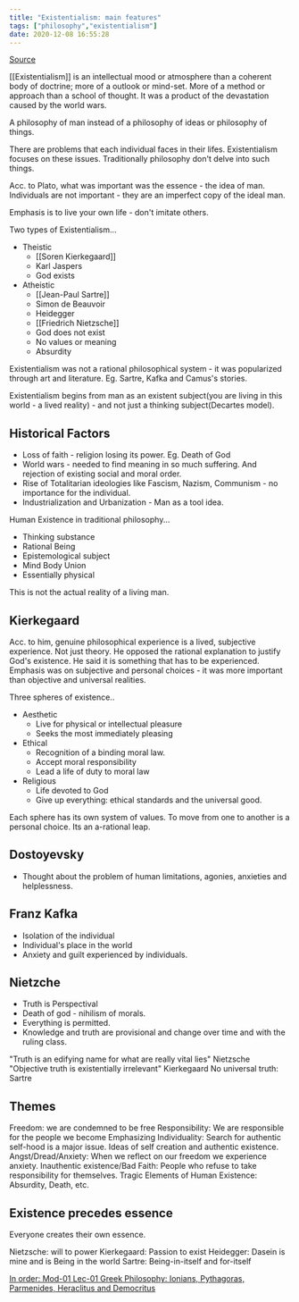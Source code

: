 ```yaml
---
title: "Existentialism: main features"
tags: ["philosophy","existentialism"]
date: 2020-12-08 16:55:28
---
```


[Source](https://www.youtube.com/watch?v=oL4skuHK-9w)

[[Existentialism]] is an intellectual mood or atmosphere than a coherent body of doctrine; more of a outlook or mind-set. More of a method or approach than a school of thought. It was a product of the devastation caused by the world wars.

A philosophy of man instead of a philosophy of ideas or philosophy of things.

There are problems that each individual faces in their lifes. Existentialism focuses on these issues. Traditionally philosophy don't delve into such things.

Acc. to Plato, what was important was the essence - the idea of man. Individuals are not important - they are an imperfect copy of the ideal man.

Emphasis is to live your own life - don't imitate others.

Two types of Existentialism...
- Theistic
	- [[Soren Kierkegaard]]
	- Karl Jaspers
	- God exists
- Atheistic
	- [[Jean-Paul Sartre]]
	- Simon de Beauvoir
	- Heidegger
	- [[Friedrich Nietzsche]]
	- God does not exist
	- No values or meaning
	- Absurdity

Existentialism was not a rational philosophical system - it was popularized through art and literature. Eg. Sartre, Kafka and Camus's stories.

Existentialism begins from man as an existent subject(you are living in this world - a lived reality) - and not just a thinking subject(Decartes model).

## Historical Factors

- Loss of faith - religion losing its power. Eg. Death of God
- World wars - needed to find meaning in so much suffering. And rejection of existing social and moral order.
- Rise of Totalitarian ideologies like Fascism, Nazism, Communism  - no importance for the individual.
- Industrialization and Urbanization - Man as a tool idea.

Human Existence in traditional philosophy...

- Thinking substance
- Rational Being
- Epistemological subject
- Mind Body Union
- Essentially physical

This is not the actual reality of a living man.

## Kierkegaard

Acc. to him, genuine philosophical experience is a lived, subjective experience. Not just theory. 
He opposed the rational explanation to justify God's existence. He said it is something that has to be experienced.
Emphasis was on subjective and personal choices - it was more important than objective and universal realities. 

Three spheres of existence..
- Aesthetic
	- Live for physical or intellectual pleasure
	- Seeks the most immediately pleasing
- Ethical
	- Recognition of a binding moral law.
	- Accept moral responsibility
	- Lead a life of duty to moral law
- Religious
	- Life devoted to God
	- Give up everything: ethical standards and the universal good.

Each sphere has its own system of values. To move from one to another is a personal choice. Its an a-rational leap.

## Dostoyevsky

- Thought about the problem of human limitations, agonies, anxieties and helplessness.

## Franz Kafka

- Isolation of the individual
- Individual's place in the world
- Anxiety and guilt experienced by individuals.

## Nietzche

- Truth is Perspectival
- Death of god - nihilism of morals.
- Everything is permitted.
- Knowledge and truth are provisional and change over time and with the ruling class.

"Truth is an edifying name for what are really vital lies" Nietzsche
"Objective truth is existentially irrelevant" Kierkegaard
No universal truth: Sartre

## Themes

Freedom: we are condemned to be free
Responsibility: We are responsible for the people we become
Emphasizing Individuality: Search for authentic self-hood is a major issue. Ideas of self creation and authentic existence.
Angst/Dread/Anxiety: When we reflect on our freedom we experience anxiety.
Inauthentic existence/Bad Faith: People who refuse to take responsibility for themselves.
Tragic Elements of Human Existence: Absurdity, Death, etc.

## Existence precedes essence

Everyone creates their own essence.

Nietzsche: will to power
Kierkegaard: Passion to exist
Heidegger: Dasein is mine and is Being in the world
Sartre: Being-in-itself and for-itself


[In order: Mod-01 Lec-01 Greek Philosophy: Ionians, Pythagoras, Parmenides, Heraclitus and Democritus](https://www.youtube.com/watch?v=HCUv6Yx22O4)

